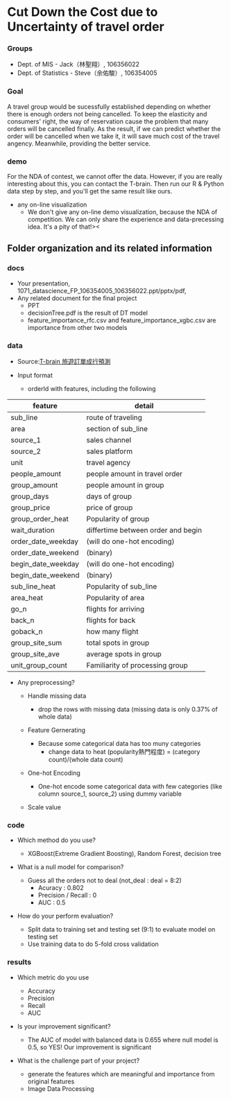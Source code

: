 # Cut Down the Cost due to Uncertainty of travel order

### Groups
* Dept. of MIS - Jack（林聖翔）, 106356022
* Dept. of Statistics - Steve（余佑駿）, 106354005

### Goal

A travel group would be sucessfully established depending on whether there is enough orders not being cancelled. To keep the elasticity and consumers' right, the way of reservation cause the problem that many orders will be cancelled finally. As the result, if we can predict whether the order will be cancelled when we take it, it will save much cost of the travel angency. Meanwhile, providing the better service.

### demo 
For the NDA of contest, we cannot offer the data. However, if you are really interesting about this, you can contact the T-brain. Then run our R & Python data step by step, and you'll get the same result like ours.

* any on-line visualization
  * We don't give any on-line demo visualization, because the NDA of competition. We can only share the experience and data-precessing idea. It's a pity of that!><

## Folder organization and its related information

### docs
* Your presentation, 1071_datascience_FP_106354005_106356022.ppt/pptx/pdf, 
* Any related document for the final project
  * PPT
  * decisionTree.pdf is the result of DT model
  * feature_importance_rfc.csv and feature_importance_xgbc.csv are importance from other two models

### data

* Source:[T-brain 旅遊訂單成行預測](https://tbrain.trendmicro.com.tw/Competitions/Details/4)

* Input format
    * orderId with features, including the following
   
feature | detail 
---|---
sub_line | route of traveling 
area | section of sub_line 
source_1 | sales channel 
source_2 | sales platform 
unit | travel agency 
people_amount | people amount in travel order 
group_amount | people amount in group 
group_days | days of group 
group_price | price of group 
group_order_heat | Popularity of group 
wait_duration | differtime between order and begin 
order_date_weekday | (will do one-hot encoding) 
order_date_weekend | (binary) 
begin_date_weekday | (will do one-hot encoding) 
begin_date_weekend | (binary) 
sub_line_heat | Popularity of sub_line 
area_heat | Popularity of area 
go_n | flights for arriving 
back_n | flights for back 
goback_n | how many flight  
group_site_sum | total spots  in group 
group_site_ave | average spots in group 
unit_group_count | Familiarity of processing group 

 

* Any preprocessing?
  * Handle missing data
      * drop the rows with missing data (missing data is only 0.37% of whole data) 

  * Feature Gernerating
      * Because some categorical data has too muny categories
          * change data to heat (popularity熱門程度) = (category count)/(whole data count)

  * One-hot Encoding
      * One-hot encode some categorical data with few categories (like column source_1, source_2) using dummy variable

  * Scale value

### code

* Which method do you use?
    * XGBoost(Extreme Gradient Boosting), Random Forest, decision tree

* What is a null model for comparison?
    * Guess all the orders not to deal (not_deal : deal = 8:2)
        * Acuracy : 0.802
        * Precision / Recall : 0
        * AUC : 0.5

* How do your perform evaluation?
    * Split data to training set and testing set (9:1) to evaluate model on testing set
    * Use training data to do 5-fold cross validation

### results

* Which metric do you use 
    * Accuracy
    * Precision
    * Recall
    * AUC

* Is your improvement significant?
    * The AUC of model with balanced data is 0.655 where null model is 0.5, so YES! Our improvement is significant

* What is the challenge part of your project?
    * generate the features which are meaningful and importance from original features
    * Image Data Processing
    
